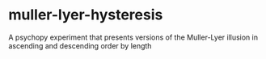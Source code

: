 # muller-lyer-hysteresis
A psychopy experiment that presents versions of the Muller-Lyer illusion in ascending and descending order by length
